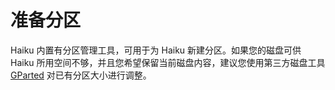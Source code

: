 # 准备分区

Haiku 内置有分区管理工具，可用于为 Haiku 新建分区。如果您的磁盘可供 Haiku 所用空间不够，并且您希望保留当前磁盘内容，建议您使用第三方磁盘工具 [GParted](http://gparted.sourceforge.net/livecd.php) 对已有分区大小进行调整。